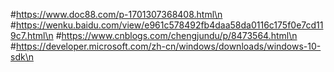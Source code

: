 #https://www.doc88.com/p-1701307368408.html\n
#https://wenku.baidu.com/view/e961c578492fb4daa58da0116c175f0e7cd119c7.html\n
#https://www.cnblogs.com/chengjundu/p/8473564.html\n
#https://developer.microsoft.com/zh-cn/windows/downloads/windows-10-sdk\n
